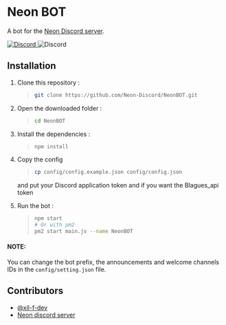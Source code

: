 # Neon BOT

A bot for the [Neon Discord server](https://discord.gg/qU7RkH8XNF).

[![Discord](https://img.shields.io/badge/DISCORD-%237289DA.svg?style=for-the-badge&logo=discord&logoColor=white)
](https://discord.gg/2dvRqgKd) ![Discord](https://img.shields.io/discord/876210790250741830?label=DISCORD&style=for-the-badge)

## Installation

1. Clone this repository :

    > ```bash
    > git clone https://github.com/Neon-Discord/NeonBOT.git
    > ```

2. Open the downloaded folder :

    > ```bash
    > cd NeonBOT
    > ```

3. Install the dependencies :

    > ```bash
    > npm install
    > ```

4. Copy the config

    > ```bash
    > cp config/config.example.json config/config.json
    > ```

    and put your Discord application token and if you want the Blagues_api token

5. Run the bot :
    > ```bash
    > npm start
    > # Or with pm2
    > pm2 start main.js --name NeonBOT
    > ```

#### NOTE:

You can change the bot prefix, the announcements and welcome channels IDs in the `config/setting.json` file.

## Contributors

-   [@xil-f-dev](https://github.com/xil-f-dev)
-   [Neon discord server](https://discord.gg/qU7RkH8XNF)

